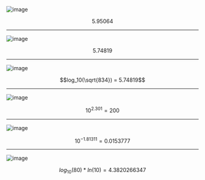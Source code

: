 ![image](https://github.com/user-attachments/assets/e0cb4098-efa6-4501-ba2d-72dcf77847fe)

$$5.95064$$

***

![image](https://github.com/user-attachments/assets/69e49163-7b52-47f4-81d1-015bf1a9905d)

$$5.74819$$

***

![image](https://github.com/user-attachments/assets/a9d7c6c3-e6c6-4eb0-9443-ad01e959025d)

$$log_10(\sqrt{834}) = 5.74819$$

***

![image](https://github.com/user-attachments/assets/0713af50-8ba8-42ef-bd4a-299e9ee61f91)

$$10^{2.301} = 200$$

***

![image](https://github.com/user-attachments/assets/4c766035-84ee-4ab6-94ba-0e83a379c18f)

$$10^{-1.81311} = 0.0153777$$

***

![image](https://github.com/user-attachments/assets/d1cd4df7-8ccc-48ae-8d76-93ba33a87264)

$$log_10(80) * ln(10) = 4.3820266347$$

